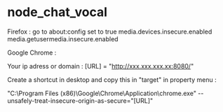 # node_chat_vocal

Firefox : go to about:config set to true
media.devices.insecure.enabled
media.getusermedia.insecure.enabled

Google Chrome :

Your ip adress or domain :
[URL] = "http://xxx.xxx.xxx.xx:8080/"

Create a shortcut in desktop and copy this in "target" in property menu :

"C:\Program Files (x86)\Google\Chrome\Application\chrome.exe" --unsafely-treat-insecure-origin-as-secure="[URL]"
